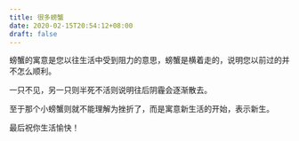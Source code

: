 ```yaml
---
title: 很多螃蟹
date: 2020-02-15T20:54:12+08:00
draft: false
---
```


螃蟹的寓意是您以往生活中受到阻力的意思，螃蟹是横着走的，说明您以前过的并不怎么顺利。

一只不见，另一只则半死不活则说明往后阴霾会逐渐散去。

至于那个小螃蟹则就不能理解为挫折了，而是寓意新生活的开始，表示新生。

最后祝你生活愉快！